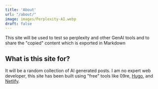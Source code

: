 ```yaml
---
title: 'About'
url: "/about/"
image: images/Perplexity-AI.webp
draft: false
---
```


This site will be used to test so perplexity and other GenAI tools and to share the "copied" content which is exported in Markdown

## What is this site for?

It will be a random collection of AI generated posts. I am no expert web developer, this site has been built using "free" tools like 09re, <a href="https://gohugo.io/" target="_blank">Hugo</a>, and <a href="https://www.netlify.com/" target="_blank">Netlify</a>.